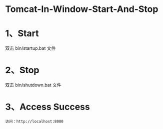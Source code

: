 # Tomcat-In-Window-Start-And-Stop 

# 1、Start

双击 bin/startup.bat 文件





# 2、Stop

双击 bin/shutdown.bat 文件





# 3、Access Success

```properties
访问：http://localhost:8080
```

